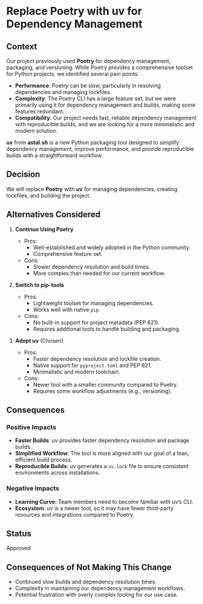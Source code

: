 # Replace Poetry with uv for Dependency Management

## Context

Our project previously used **Poetry** for dependency management, packaging, and versioning. While Poetry provides a comprehensive toolset for Python projects, we identified several pain points:

- **Performance**: Poetry can be slow, particularly in resolving dependencies and managing lockfiles.
- **Complexity**: The Poetry CLI has a large feature set, but we were primarily using it for dependency management and builds, making some features redundant.
- **Compatibility**: Our project needs fast, reliable dependency management with reproducible builds, and we are looking for a more minimalistic and modern solution.

**uv** from **astal.sh** is a new Python packaging tool designed to simplify dependency management, improve performance, and provide reproducible builds with a straightforward workflow.

## **Decision**

We will replace **Poetry** with **uv** for managing dependencies, creating lockfiles, and building the project.

## Alternatives Considered

1. **Continue Using Poetry**

   - Pros:
     - Well-established and widely adopted in the Python community.
     - Comprehensive feature set.
   - Cons:
     - Slower dependency resolution and build times.
     - More complex than needed for our current workflow.

2. **Switch to pip-tools**

   - Pros:
     - Lightweight toolset for managing dependencies.
     - Works well with native `pip`.
   - Cons:
     - No built-in support for project metadata (PEP 621).
     - Requires additional tools to handle building and packaging.

3. **Adopt uv** (Chosen)
   - Pros:
     - Faster dependency resolution and lockfile creation.
     - Native support for `pyproject.toml` and PEP 621.
     - Minimalistic and modern toolchain.
   - Cons:
     - Newer tool with a smaller community compared to Poetry.
     - Requires some workflow adjustments (e.g., versioning).

## Consequences

### Positive Impacts

- **Faster Builds**: uv provides faster dependency resolution and package builds.
- **Simplified Workflow**: The tool is more aligned with our goal of a lean, efficient build process.
- **Reproducible Builds**: uv generates a `uv.lock` file to ensure consistent environments across installations.

### Negative Impacts

- **Learning Curve**: Team members need to become familiar with uv’s CLI.
- **Ecosystem**: uv is a newer tool, so it may have fewer third-party resources and integrations compared to Poetry.

## Status

Approved

## **Consequences of Not Making This Change**

- Continued slow builds and dependency resolution times.
- Complexity in maintaining our dependency management workflows.
- Potential frustration with overly complex tooling for our use case.
